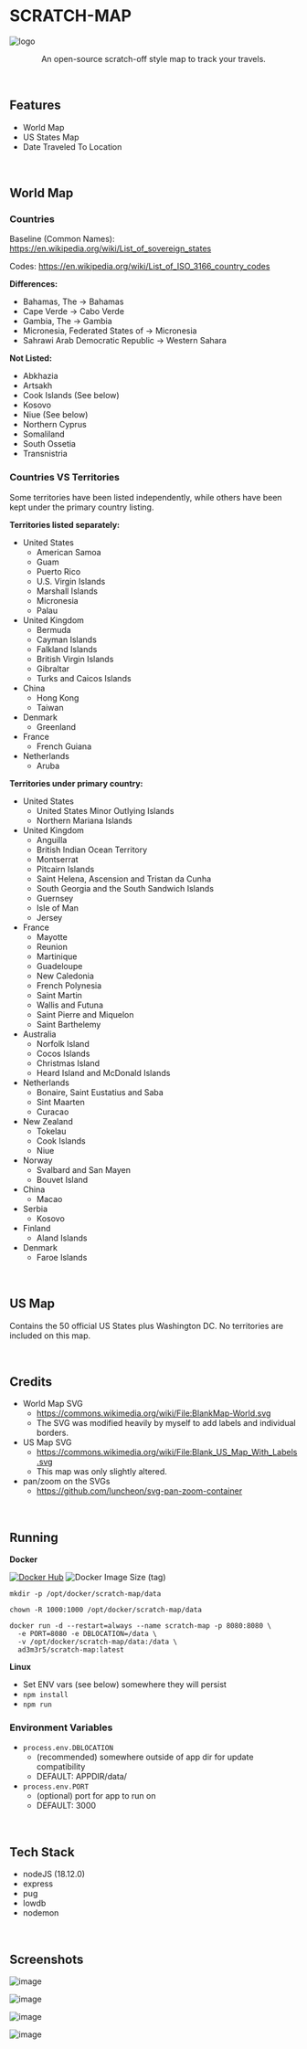 # SCRATCH-MAP

![logo](https://user-images.githubusercontent.com/11009228/200929096-323b0d87-023a-4f24-aedd-9747471441dc.jpg)

<p style="text-align: center;">An open-source scratch-off style map to track your travels.</p>
<br/>

## Features
  * World Map
  * US States Map
  * Date Traveled To Location

<br/>

## World Map

### Countries
Baseline (Common Names): https://en.wikipedia.org/wiki/List_of_sovereign_states

Codes: https://en.wikipedia.org/wiki/List_of_ISO_3166_country_codes

**Differences:**
* Bahamas, The -> Bahamas
* Cape Verde -> Cabo Verde
* Gambia, The -> Gambia
* Micronesia, Federated States of -> Micronesia
* Sahrawi Arab Democratic Republic -> Western Sahara

**Not Listed:**
* Abkhazia
* Artsakh
* Cook Islands (See below)
* Kosovo
* Niue (See below)
* Northern Cyprus
* Somaliland
* South Ossetia
* Transnistria

### Countries VS Territories
Some territories have been listed independently, while others have been kept under the primary country listing.

**Territories listed separately:**
* United States
  * American Samoa
  * Guam
  * Puerto Rico
  * U.S. Virgin Islands
  * Marshall Islands
  * Micronesia
  * Palau
* United Kingdom
  * Bermuda
  * Cayman Islands
  * Falkland Islands
  * British Virgin Islands
  * Gibraltar
  * Turks and Caicos Islands
* China
  * Hong Kong
  * Taiwan
* Denmark
  * Greenland
* France
  * French Guiana
* Netherlands
  * Aruba

**Territories under primary country:**
* United States
  * United States Minor Outlying Islands
  * Northern Mariana Islands
* United Kingdom
  * Anguilla
  * British Indian Ocean Territory
  * Montserrat
  * Pitcairn Islands
  * Saint Helena, Ascension and Tristan da Cunha
  * South Georgia and the South Sandwich Islands
  * Guernsey
  * Isle of Man
  * Jersey
* France
  * Mayotte
  * Reunion
  * Martinique
  * Guadeloupe
  * New Caledonia
  * French Polynesia
  * Saint Martin
  * Wallis and Futuna
  * Saint Pierre and Miquelon
  * Saint Barthelemy
* Australia
  * Norfolk Island
  * Cocos Islands
  * Christmas Island
  * Heard Island and McDonald Islands
* Netherlands
  * Bonaire, Saint Eustatius and Saba
  * Sint Maarten
  * Curacao
* New Zealand
  * Tokelau
  * Cook Islands
  * Niue
* Norway
  * Svalbard and San Mayen
  * Bouvet Island
* China
  * Macao
* Serbia
  * Kosovo
* Finland
  * Aland Islands
* Denmark
  * Faroe Islands

<br/>

## US Map
Contains the 50 official US States plus Washington DC.
No territories are included on this map.

<br/>

## Credits
* World Map SVG
  * https://commons.wikimedia.org/wiki/File:BlankMap-World.svg
  * The SVG was modified heavily by myself to add labels and individual borders.
* US Map SVG
  * https://commons.wikimedia.org/wiki/File:Blank_US_Map_With_Labels.svg
  * This map was only slightly altered.
* pan/zoom on the SVGs
  * https://github.com/luncheon/svg-pan-zoom-container

<br/>

## Running
**Docker**

[![Docker Hub](https://img.shields.io/badge/DockerHub-image-blue?logo=docker&style=plastic)](https://hub.docker.com/r/ad3m3r5/scratch-map) ![Docker Image Size (tag)](https://img.shields.io/docker/image-size/ad3m3r5/scratch-map/latest?logo=docker&style=plastic)

```
mkdir -p /opt/docker/scratch-map/data

chown -R 1000:1000 /opt/docker/scratch-map/data

docker run -d --restart=always --name scratch-map -p 8080:8080 \
  -e PORT=8080 -e DBLOCATION=/data \
  -v /opt/docker/scratch-map/data:/data \
  ad3m3r5/scratch-map:latest
```

**Linux**
* Set ENV vars (see below) somewhere they will persist
* `npm install`
* `npm run`

### Environment Variables
  * `process.env.DBLOCATION`
    * (recommended) somewhere outside of app dir for update compatibility
    * DEFAULT: APPDIR/data/
  * `process.env.PORT`
    * (optional) port for app to run on
    * DEFAULT: 3000

<br/>

## Tech Stack
* nodeJS (18.12.0)
* express
* pug
* lowdb
* nodemon

<br/>

## Screenshots

![image](https://user-images.githubusercontent.com/11009228/201389392-2dfeabac-0ce3-4aca-9706-88a49b5cb746.png)

![image](https://user-images.githubusercontent.com/11009228/201389466-269d0fe5-88e0-42d6-bd9e-fe1fe79befb8.png)

![image](https://user-images.githubusercontent.com/11009228/201389578-262e80b1-a6ab-407c-baf2-bcb803789778.png)

![image](https://user-images.githubusercontent.com/11009228/201389708-1e3643a1-1cf6-4f23-98ec-e34a72acafd0.png)
